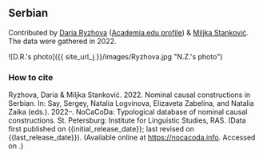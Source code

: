 ## Serbian

Contributed by [Daria Ryzhova](https://www.hse.ru/en/org/persons/65846678) ([Academia.edu profile](https://he.academia.edu/DariaRyzhova)) & [Miljka Stanković](https://rs.linkedin.com/in/miljka-stankovic-70156b98). The data were gathered in 2022.

![D.R.'s photo]({{ site_url_j }}/images/Ryzhova.jpg "N.Z.'s photo")

### How to cite

Ryzhova, Daria & Miljka Stanković. 2022. Nominal causal constructions in Serbian. In: Say, Sergey, Natalia Logvinova,
Elizaveta Zabelina, and Natalia Zaika (eds.). 2022–. NoCaCoDa: Typological database of nominal causal constructions.
St. Petersburg: Institute for Linguistic Studies, RAS. (Data first published on {{initial_release_date}};
last revised on {{last_release_date}}). (Available online at https://nocacoda.info. Accessed on <span class="today-span"></span>.)
